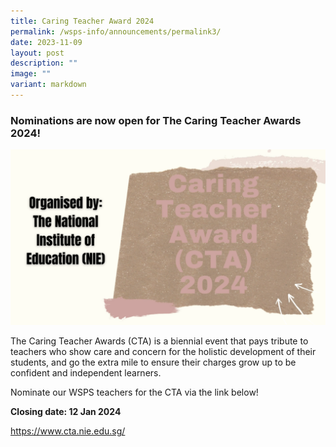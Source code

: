 ```yaml
---
title: Caring Teacher Award 2024
permalink: /wsps-info/announcements/permalink3/
date: 2023-11-09
layout: post
description: ""
image: ""
variant: markdown
---
```

### Nominations are now open for The Caring Teacher Awards 2024!


![](/images/CTA_2024.png)



The Caring Teacher Awards (CTA) is a biennial event that pays tribute to teachers who show care and concern for the holistic development of their students, and go the extra mile to ensure their charges grow up to be confident and independent learners. 

Nominate our WSPS teachers for the CTA via the link below! 

**Closing date: 12 Jan 2024**

https://www.cta.nie.edu.sg/